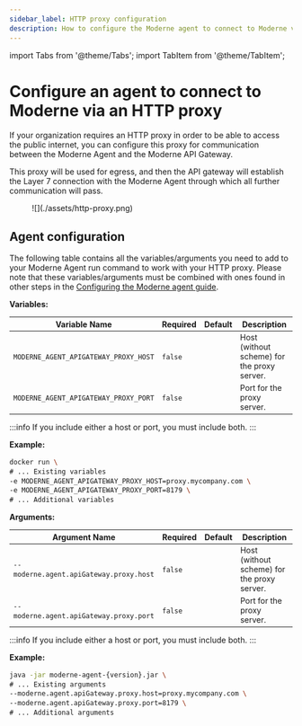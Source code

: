 ```yaml
---
sidebar_label: HTTP proxy configuration
description: How to configure the Moderne agent to connect to Moderne via an HTTP proxy.
---
```


import Tabs from '@theme/Tabs';
import TabItem from '@theme/TabItem';

# Configure an agent to connect to Moderne via an HTTP proxy

If your organization requires an HTTP proxy in order to be able to access the public internet, you can configure this proxy for communication between the Moderne Agent and the Moderne API Gateway.

This proxy will be used for egress, and then the API gateway will establish the Layer 7 connection with the Moderne Agent through which all further communication will pass.

<figure>
  ![](./assets/http-proxy.png)
  <figcaption></figcaption>
</figure>

## Agent configuration

The following table contains all the variables/arguments you need to add to your Moderne Agent run command to work with your HTTP proxy. Please note that these variables/arguments must be combined with ones found in other steps in the [Configuring the Moderne agent guide](./agent-config.md).

<Tabs groupId="agent-type">
<TabItem value="oci-container" label="OCI Container">

**Variables:**

| Variable Name                         | Required | Default | Description                                 |
|---------------------------------------|----------|---------|---------------------------------------------|
| `MODERNE_AGENT_APIGATEWAY_PROXY_HOST` | `false`  |         | Host (without scheme) for the proxy server. |
| `MODERNE_AGENT_APIGATEWAY_PROXY_PORT` | `false`  |         | Port for the proxy server.                  |

:::info
If you include either a host or port, you must include both.
:::

**Example:**

```bash
docker run \
# ... Existing variables
-e MODERNE_AGENT_APIGATEWAY_PROXY_HOST=proxy.mycompany.com \
-e MODERNE_AGENT_APIGATEWAY_PROXY_PORT=8179 \
# ... Additional variables
```
</TabItem>

<TabItem value="executable-jar" label="Executable JAR">

**Arguments:**

| Argument Name                           | Required | Default | Description                                 |
|-----------------------------------------|----------|---------|---------------------------------------------|
| `--moderne.agent.apiGateway.proxy.host` | `false`  |         | Host (without scheme) for the proxy server. |
| `--moderne.agent.apiGateway.proxy.port` | `false`  |         | Port for the proxy server.                  |

:::info
If you include either a host or port, you must include both.
:::

**Example:**

```bash
java -jar moderne-agent-{version}.jar \
# ... Existing arguments
--moderne.agent.apiGateway.proxy.host=proxy.mycompany.com \
--moderne.agent.apiGateway.proxy.port=8179 \
# ... Additional arguments
```
</TabItem>
</Tabs>
